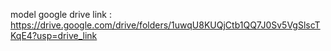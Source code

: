 model google drive link : https://drive.google.com/drive/folders/1uwqU8KUQjCtb1QQ7J0Sv5VgSlscTKqE4?usp=drive_link
